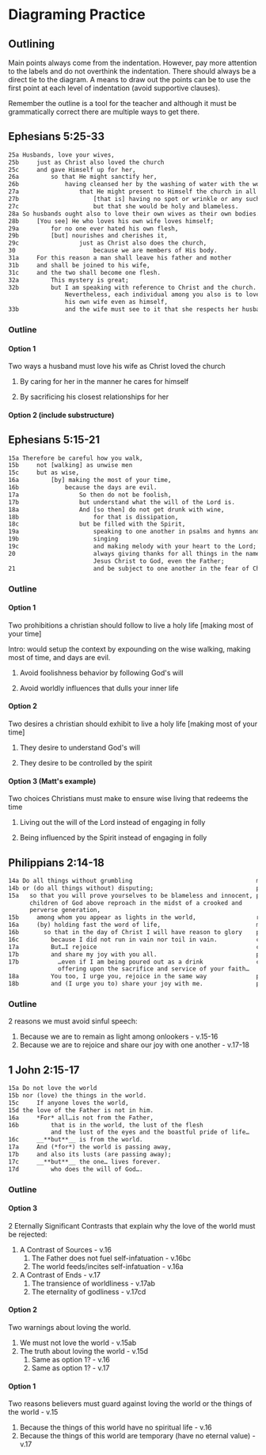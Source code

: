 # Diagraming Practice

## Outlining

Main points always come from the indentation. However, pay more attention to the labels and do not overthink the indentation. There should always be a direct tie to the diagram. A means to draw out the points can be to use the first point at each level of indentation (avoid supportive clauses).

Remember the outline is a tool for the teacher and although it must be grammatically correct there are multiple ways to get there.

## Ephesians 5:25-33

```txt
25a Husbands, love your wives,                                                              main statement
25b     just as Christ also loved the church                                                comparison 25a
25c     and gave Himself up for her,                                                        parallel 25b
26a         so that He might sanctify her,                                                  purpose 25bc
26b             having cleansed her by the washing of water with the word,                  means 26a
27a                 that He might present to Himself the church in all her glory,           purpose 26ab
27b                     [that is] having no spot or wrinkle or any such thing               explanatory 27a
27c                     but that she would be holy and blameless.                           contrast 27b
28a So husbands ought also to love their own wives as their own bodies.                     inferential 25-27 (thematically related to 27c but carries equal weight to MS)
28b     [You see] He who loves his own wife loves himself;                                  explanatory 28a
29a         for no one ever hated his own flesh,                                            causal 28b
29b         [but] nourishes and cherishes it,                                               contrast 29a
29c                 just as Christ also does the church,                                    comparison 29b
30                      because we are members of His body.                                 causal 29c
31a     For this reason a man shall leave his father and mother                             parallel 28ab
31b     and shall be joined to his wife,                                                    parallel 31a
31c     and the two shall become one flesh.                                                 parallel 31b
32a         This mystery is great;                                                          explanatory 31abc
32b         but I am speaking with reference to Christ and the church.                      contrast 32a
                Nevertheless, each individual among you also is to love
                his own wife even as himself,                                               conclusion 5:22-32
33b             and the wife must see to it that she respects her husband.                  parallel 33a
```

### Outline

#### Option 1

Two ways a husband must love his wife as Christ loved the church

1. By caring for her in the manner he cares for himself

1. By sacrificing his closest relationships for her

#### Option 2 (include substructure)



## Ephesians 5:15-21

```txt
15a Therefore be careful how you walk,                                                      inference/main statement7-14
15b     not [walking] as unwise men                                                         manner 15a
15c     but as wise,                                                                        contrast 15b
16a         [by] making the most of your time,                                              means 15abc
16b             because the days are evil.                                                  causal 16a
17a                 So then do not be foolish,                                              inference 15-16
17b                 but understand what the will of the Lord is.                            contrast 17a
18a                 And [so then] do not get drunk with wine,                               parallel 17a
18b                     for that is dissipation,                                            causal 18a
18c                 but be filled with the Spirit,                                          contrast 18a
19a                     speaking to one another in psalms and hymns and spiritual songs,    result 18c
19b                     singing                                                             parallel 18c
19c                     and making melody with your heart to the Lord;                      parallel 18c
20                      always giving thanks for all things in the name of our Lord         parallel 18c
                        Jesus Christ to God, even the Father;
21                      and be subject to one another in the fear of Christ.                parallel 18c
```

### Outline

#### Option 1

Two prohibitions a christian should follow to live a holy life [making most of your time]

Intro: would setup the context by expounding on the wise walking, making most of time, and days are evil.

1. Avoid foolishness behavior by following God's will

1. Avoid worldly influences that dulls your inner life

#### Option 2

Two desires a christian should exhibit to live a holy life [making most of your time]

1. They desire to understand God's will

1. They desire to be controlled by the spirit

#### Option 3 (Matt's example)

Two choices Christians must make to ensure wise living that redeems the time

1. Living out the will of the Lord instead of engaging in folly

1. Being influenced by the Spirit instead of engaging in folly

## Philippians 2:14-18

```txt
14a Do all things without grumbling                                   main statement
14b or (do all things without) disputing;                             parallel 14a
15a   so that you will prove yourselves to be blameless and innocent, purpose 14ab
      children of God above reproach in the midst of a crooked and
      perverse generation, 
15b     among whom you appear as lights in the world,                 relative 15a
16a     (by) holding fast the word of life,                           means 15a 
16b       so that in the day of Christ I will have reason to glory    purpose 16a
16c         because I did not run in vain nor toil in vain.           cause 16b
17a         But…I rejoice                                             contrast 16c
17b         and share my joy with you all.                            parallel 17a
17b           …even if I am being poured out as a drink               concession 17ab
              offering upon the sacrifice and service of your faith…
18a         You too, I urge you, rejoice in the same way              parallel 17a
18b         and (I urge you to) share your joy with me.               parallel 18a
```

### Outline

2 reasons we must avoid sinful speech:

1. Because we are to remain as light among onlookers - v.15-16
1. Because we are to rejoice and share our joy with one another - v.17-18

## 1 John 2:15-17

```txt
15a Do not love the world                                               main statement
15b nor (love) the things in the world.                                 alternative 15a
15c     If anyone loves the world,                                      conditional 15d
15d the love of the Father is not in him.                               parallel 15ab
16a     *For* all…is not from the Father,                               causal  15d
16b         that is in the world, the lust of the flesh                 noun/relative (all)
            and the lust of the eyes and the boastful pride of life…
16c     __**but**__ is from the world.                                  contrast 16a
17a     And (*for*) the world is passing away, ​​​​​​​​                         parallel 16a
17b     and also its lusts (are passing away);                          parallel 17a
17c     __**but**__ the one… lives forever.                             contrast 17b
17d         who does the will of God….                                  relative 17c 
```

### Outline

#### Option 3

2 Eternally Significant Contrasts that explain why the love of the world must be rejected:

1. A Contrast of Sources - v.16
    1. The Father does not fuel self-infatuation - v.16bc
    1. The world feeds/incites self-infatuation - v.16a
1. A Contrast of Ends - v.17
    1. The transience of worldliness - v.17ab
    1. The eternality of godliness - v.17cd

#### Option 2

Two warnings about loving the world.

1. We must not love the world - v.15ab
1. The truth about loving the world - v.15d
    1. Same as option 1? - v.16
    1. Same as option 1? - v.17

#### Option 1

Two reasons believers must guard against loving the world or the things of the world - v.15

1. Because the things of this world have no spiritual life - v.16
1. Because the things of this world are temporary (have no eternal value) - v.17
